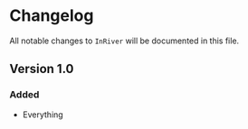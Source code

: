 # Changelog

All notable changes to `InRiver` will be documented in this file.

## Version 1.0

### Added
- Everything
